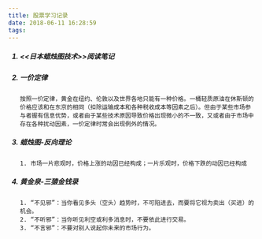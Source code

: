 ```yaml
---
title: 股票学习记录
date: 2018-06-11 16:28:59
tags:
---
```


<!-- more -->

<ol>

##### <li> <<日本蜡烛图技术>>阅读笔记

##### <li> 一价定律
```
按照一价定律，黄金在纽约、伦敦以及世界各地只能有一种价格。一桶轻质原油在休斯顿的价格应该和在东京的相同（扣除运输成本和各种税收成本等因素之后）。但由于某些市场参与者握有信息优势，或者由于某些技术原因导致价格出现微小的不一致，又或者由于市场中存在各种扰动因素，一价定律时常会出现例外的情况。
```

##### <li> 蜡烛图-反向理论
```
1. 市场一片悲观时，价格上涨的动因已经构成；一片乐观时，价格下跌的动因已经构成
```

##### <li> 黄金泉-三猿金钱录
```
1. “不见邪”：当你看见多头（空头）趋势时，不可陷进去，而要将它视为卖出（买进）的机会。
2. “不听邪”：当你听见利空或利多消息时，不要依此进行交易。
3. “不言邪”：不要对别人说起你未来的市场行为。
```